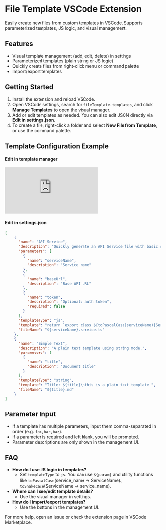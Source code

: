 # File Template VSCode Extension

Easily create new files from custom templates in VSCode. Supports parameterized templates, JS logic, and visual management.

## Features
- Visual template management (add, edit, delete) in settings
- Parameterized templates (plain string or JS logic)
- Quickly create files from right-click menu or command palette
- Import/export templates

## Getting Started
1. Install the extension and reload VSCode.
2. Open VSCode settings, search for `fileTemplate.templates`, and click **Manage Templates** to open the visual manager.
3. Add or edit templates as needed. You can also edit JSON directly via **Edit in settings.json**.
4. To create a file, right-click a folder and select **New File from Template**, or use the command palette.

## Template Configuration Example

#### Edit in template manager
![alt text](https://github.com/JO4LIN/file_template/blob/main/README.md)

#### Edit in settings.json

```json
[
    {
      "name": "API Service",
      "description": "Quickly generate an API Service file with basic structure",
      "parameters": [
        {
          "name": "serviceName",
          "description": "Service name"
        },
        {
          "name": "baseUrl",
          "description": "Base API URL"
        },
        {
          "name": "token",
          "description": "Optional: auth token",
          "required": false
        }
      ],
      "templateType": "js",
      "template": "return `export class ${toPascalCase(serviceName)}Service {\n       baseUrl = '${baseUrl}';\n       token = '${token}';\n}`",
      "fileName": "${serviceName}.service.ts"
    },
    {
      "name": "Simple Text",
      "description": "A plain text template using string mode.",
      "parameters": [
        {
          "name": "title",
          "description": "Document title"
        }
      ],
      "templateType": "string",
      "template": "Title: ${title}\nthis is a plain text template ",
      "fileName": "${title}.md"
    }
]
```

## Parameter Input
- If a template has multiple parameters, input them comma-separated in order (e.g. `foo,bar,baz`).
- If a parameter is required and left blank, you will be prompted.
- Parameter descriptions are only shown in the management UI.

## FAQ
- **How do I use JS logic in templates?**
  - Set `templateType` to `js`. You can use `${param}` and utility functions like `toPascalCase`(service_name -> ServiceName)、`toSnakeCase`(ServiceName -> service_name).
- **Where can I see/edit template details?**
  - Use the visual manager in settings.
- **How do I import/export templates?**
  - Use the buttons in the management UI.

For more help, open an issue or check the extension page in VSCode Marketplace. 
